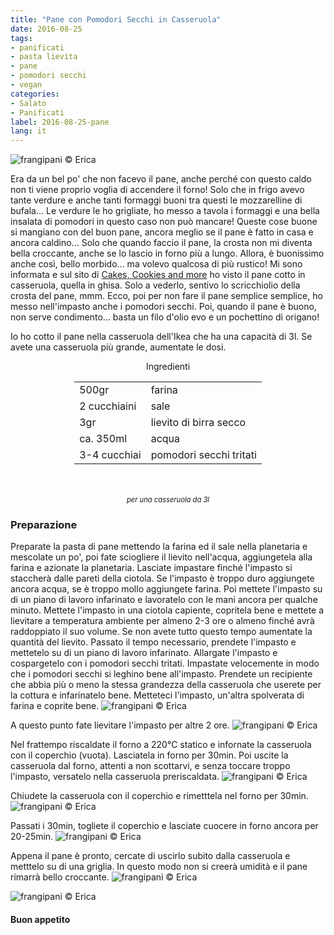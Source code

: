 ```yaml
---
title: "Pane con Pomodori Secchi in Casseruola"
date: 2016-08-25
tags:
- panificati
- pasta lievita
- pane
- pomodori secchi
- vegan
categories:
- Salato
- Panificati
label: 2016-08-25-pane
lang: it
---
```

![](header.jpg "frangipani © Erica")

Era da un bel po' che non facevo il pane, anche perché con questo caldo non ti viene proprio voglia di accendere il forno! Solo che in frigo avevo tante verdure e anche tanti formaggi buoni tra questi le mozzarelline di bufala... Le verdure le ho grigliate, ho messo a tavola i formaggi e una bella insalata di pomodori in questo caso non può mancare! Queste cose buone si mangiano con del buon pane, ancora meglio se il pane è fatto in casa e ancora caldino... Solo che quando faccio il pane, la crosta non mi diventa bella croccante, anche se lo lascio in forno più a lungo. Allora, è buonissimo anche così, bello morbido... ma volevo qualcosa di più rustico! Mi sono informata e sul sito di <a href="http://cakes-cookiesandmore.blogspot.ch/search?q=no+knead" target="_blank">Cakes, Cookies and more</a> ho visto il pane cotto in casseruola, quella in ghisa. Solo a vederlo, sentivo lo scricchiolio della crosta del pane, mmm. Ecco, poi per non fare il pane semplice semplice, ho messo nell'impasto anche i pomodori secchi. Poi, quando il pane è buono, non serve condimento... basta un filo d'olio evo e un pochettino di origano!

Io ho cotto il pane nella casseruola dell'Ikea che ha una capacità di 3l. Se avete una casseruola più grande, aumentate le dosi.

<div id="wrapper" style="text-align: center">
  <div id="yourdiv" style="display: inline-block;">
    <div class="ingredients">
      <div class="ingredients-title">Ingredienti</div>
      <table>
        <tbody>
          </tr>
          <tr>
            <td>500gr</td>
            <td>farina</td>
          </tr>
          <tr>
            <td>2 cucchiaini</td>
            <td>sale</td>
          </tr>
          <tr>
            <td>3gr</td>
            <td>lievito di birra secco</td>
          </tr>
          <tr>
            <td>ca. 350ml</td>
            <td>acqua</td>
          </tr>
          <tr>
            <td>3-4 cucchiai</td>
            <td>pomodori secchi tritati</td>          
          </tr>
        </tbody>
      </table>
      <br></br>
      <i class="pull-right" style="font-size: 80%;">per una casseruola da 3l</i>
    </div>
  </div>
</div>


<h3>
  <font color="grey">
    <i class="fa fa-cogs"></i>
  </font> Preparazione
</h3>

Preparate la pasta di pane mettendo la farina ed il sale nella planetaria e mescolate un po', poi fate sciogliere il lievito nell'acqua, aggiungetela alla farina e azionate la planetaria. Lasciate impastare finché l'impasto si staccherà dalle pareti della ciotola. Se l'impasto è troppo duro aggiungete ancora acqua, se è troppo mollo aggiungete farina. Poi mettete l'impasto su di un piano di lavoro infarinato e lavoratelo con le mani ancora per qualche minuto. Mettete l'impasto in una ciotola capiente, copritela bene e mettete a lievitare a temperatura ambiente per almeno 2-3 ore o almeno finché avrà raddoppiato il suo volume. Se non avete tutto questo tempo aumentate la quantità del lievito. Passato il tempo necessario, prendete l'impasto e mettetelo su di un piano di lavoro infarinato. Allargate l'impasto e cospargetelo con i pomodori secchi tritati. Impastate velocemente in modo che i pomodori secchi si leghino bene all'impasto. Prendete un recipiente che abbia più o meno la stessa grandezza della casseruola che userete per la cottura e infarinatelo bene. Metteteci l'impasto, un'altra spolverata di farina e coprite bene.
![](lievitare.jpg "frangipani © Erica")

A questo punto fate lievitare l'impasto per altre 2 ore.
![](lievitato.jpg "frangipani © Erica")

Nel frattempo riscaldate il forno a 220°C statico e infornate la casseruola con il coperchio (vuota). Lasciatela in forno per 30min. Poi uscite la casseruola dal forno, attenti a non scottarvi, e senza toccare troppo l'impasto, versatelo nella casseruola preriscaldata.
![](casseruola.jpg "frangipani © Erica")

Chiudete la casseruola con il coperchio e rimetttela nel forno per 30min.
![](fornoconcoperchio.jpg "frangipani © Erica")

Passati i 30min, togliete il coperchio e lasciate cuocere in forno ancora per 20-25min.
![](fornosenzacoperchio.jpg "frangipani © Erica")

Appena il pane è pronto, cercate di uscirlo subito dalla casseruola e metttelo su di una griglia. In questo modo non si creerà umidità e il pane rimarrà bello croccante.
![](risultato1.jpg "frangipani © Erica")

![](risultato2.jpg "frangipani © Erica")


<h4>Buon appetito
  <font color="red">
    <i class="fa fa-smile-o"></i>
  </font>
</h4>
